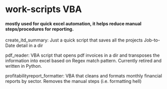 # work-scripts VBA

#### mostly used for quick excel automation, it helps reduce manual steps/procedures for reporting.

create_itd_summary: Just a quick script that saves all the projects Job-to-Date detail in a dir

pdf_reader: VBA script that opens pdf invoices in a dir and transposes the information into excel based on Regex match pattern. Currently retired and written in Python.

profitabilityreport_formatter: VBA that cleans and formats monthly financial reports by sector. Removes the manual steps (i.e. formatting hell) 
